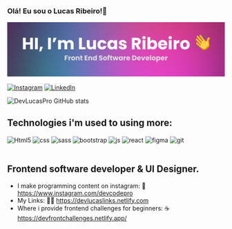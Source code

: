 ### Olá! Eu sou o Lucas Ribeiro!👋

![](./assets/github-banner.png)

[![Instagram](https://img.shields.io/badge/Instagram-E4405F?style=for-the-badge&logo=instagram&logoColor=white)](https://www.instagram.com/devcodepro)
[![LinkedIn](https://img.shields.io/badge/LinkedIn-0077B5?style=for-the-badge&logo=linkedin&logoColor=white)](https://www.linkedin.com/in/devlucaspro/)

![DevLucasPro GitHub stats](https://github-readme-stats.vercel.app/api?username=devlucaspro&show_icons=true&theme=radical)

## Technologies i'm used to using more:

<div>
    <img align="center" alt="Html5" src="https://img.shields.io/badge/HTML5-E34F26?style=for-the-badge&logo=html5&logoColor=white"/>
    <img align="center" alt="css" src="https://img.shields.io/badge/CSS-239120?&style=for-the-badge&logo=css3&logoColor=white"/>
    <img align="center" alt="sass" src="https://img.shields.io/badge/Sass-CC6699?style=for-the-badge&logo=sass&logoColor=white"/>
    <img align="center" alt="bootstrap" src="https://img.shields.io/badge/Bootstrap-563D7C?style=for-the-badge&logo=bootstrap&logoColor=white"/>
    <img align="center" alt="js" src="https://img.shields.io/badge/JavaScript-F7DF1E?style=for-the-badge&logo=javascript&logoColor=black"/>
    <img align="center" alt="react" src="https://img.shields.io/badge/React-20232A?style=for-the-badge&logo=react&logoColor=61DAFB">
    <img align="center" alt="figma" src="https://img.shields.io/badge/Figma-F24E1E?style=for-the-badge&logo=figma&logoColor=white">
    <img align="center" alt="git" src="https://img.shields.io/badge/GIT-E44C30?style=for-the-badge&logo=git&logoColor=white">
</div><br/>

## Frontend software developer & UI Designer.
- I make programming content on instagram: 💜 https://www.instagram.com/devcodepro
- My Links: 🧑‍💻 https://devlucaslinks.netlify.com
- Where i provide frontend challenges for beginners: ☕ https://devfrontchallenges.netlify.app/

